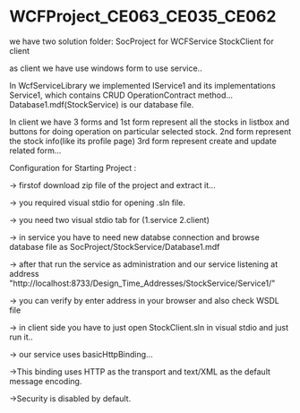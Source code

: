 # WCFProject_CE063_CE035_CE062


we have two solution folder: SocProject for WCFService
                             StockClient for client


as client we have use windows form to use service..


In WcfServiceLibrary we implemented IService1 and its implementations Service1, which contains CRUD OperationContract method...
Database1.mdf(StockService) is our database file.


In client we have 3 forms and 1st form represent all the stocks in listbox and buttons for doing operation on particular selected stock.
2nd form represent the stock info(like its profile page)
3rd form represent create and update related form...




Configuration for Starting Project :


-> firstof download zip file of the project and extract it...

-> you required visual stdio for opening .sln file.

-> you need two visual stdio tab for (1.service 2.client)

-> in service you have to need new databse connection and browse database file as SocProject/StockService/Database1.mdf

-> after that run the service as administration and our service listening at address "http://localhost:8733/Design_Time_Addresses/StockService/Service1/"

-> you can verify by enter address in your browser and also check WSDL file

-> in client side you have to just open StockClient.sln in visual stdio and just run it..



-> our service uses basicHttpBinding...

  ->This binding uses HTTP as the transport and text/XML as the default message encoding.
  
  ->Security is disabled by default.
  
